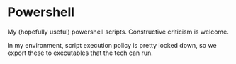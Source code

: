 # Powershell

My (hopefully useful) powershell scripts.  Constructive criticism is welcome.

In my environment, script execution policy is pretty locked down, so we export these to executables that the tech can run.
